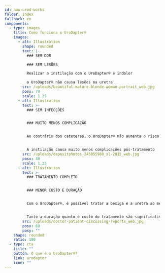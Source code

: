 ```yaml
---
id: how-urod-works
folder: index
fallback: en
components:
  - type: images
    title: Como funciona o UroDapter®
    images:
      - alt: Illustration
        shape: rounded
        text: |-
          ### SEM DOR

          ### SEM LESÕES

          Realizar a instilação com o UroDapter® é indolor

          o UroDapter® não causa lesões na uretra
        src: /uploads/beautiful-mature-blonde-woman-portrait_web.jpg
        posx: 70
        scale: 1.25
      - alt: Illustration
        text: >-
          ### SEM INFECÇÕES


          ### MUITO MENOS COMPLICAÇÃO


          Ao contrário dos cateteres, o UroDapter® não aumenta o risco de infecções do trato urinário


          A instilação causa muito menos complicações pós-tratamento
        src: /uploads/depositphotos_245055980_xl-2015_web.jpg
        posx: 40
        scale: 1.25
      - alt: Illustration
        text: >-
          ### TRATAMENTO COMPLETO


          ### MENOR CUSTO E DURAÇÃO


          Com o UroDapter®, é possível tratar a bexiga e a uretra ao mesmo tempo


          Tanto a duração quanto o custo do tratamento são significativamente mais baixos
        src: /uploads/doctor-patient-discussing-reports_web.jpg
        posx: 60
        posy: ""
    shape: rounded
    ratio: 100
  - type: cta
    title: ""
    button: O que é o UroDapter®?
    link: urodapter
    icon: ""
---
```

